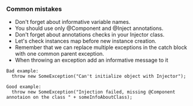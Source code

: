 ### Common mistakes

* Don't forget about informative variable names.
* You should use only @Component and @Inject annotations.
* Don't forget about annotations checks in your Injector class.
* Let's check instances map before new instance creation.
* Remember that we can replace multiple exceptions in the catch block with one common parent exception.
* When throwing an exception add an informative message to it
``` 
Bad example: 
  throw new SomeException("Can't initialize object with Injector");
```
``` 
Good example: 
  throw new SomeException("Injection failed, missing @Component annotaion on the class " + someInfoAboutClass);
```
